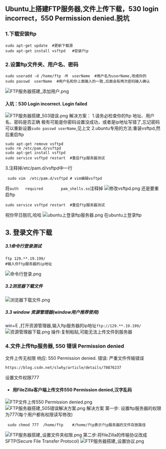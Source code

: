 ## Ubuntu上搭建FTP服务器,文件上传下载，530 login incorrect，550 Permission denied.脱坑
### 1.下载安装ftp
```shell
sudo apt-get update  #更新下载源
sudo apt-get install vsftpd   #安装ftp
```
### 2.设置ftp文件夹、用户名、密码
```shell
sudo useradd -d /home/ftp -M  userName  #用户名为userName,改成你的
sudo passwd  userName  #用户名和你上面输入的一致,后面会有两次密码输入确认
```
![FTP服务器搭建_添加用户.png](attachments\c9c175d1.png)
#### 入坑：530 Login incorrect. Login failed
![FTP服务器搭建_503错误.png](attachments\70953ec9.png)
解决方案：
1.请务必检查你的ftp 地址、用户名、密码是否正确
极有可能是你密码设置没成功，或者是ip地址写错了,忘记密码可以重新设置`sudo passwd userName`,见上文
2.ubuntu专用的方法:重装vsftpd,然后重启ftp
```shell
sudo apt-get remove vsftpd
sudo rm /etc/pam.d/vsftpd
sudo apt-get install vsftpd 
sudo service vsftpd restart  #重启ftp服务器测试
```
3.注释掉/etc/pam.d/vsftpd中一行
```shell
 sudo vim  /etc/pam.d/vsftpd # vim编辑vsftpd
```
将`auth   required        pam_shells.so`注释掉
![修改vsftpd.png](attachments\0d7e2e3d.png)
还是要重启ftp
```shell
sudo service vsftpd restart  #重启ftp服务器测试
```
祝你早日脱坑,哈哈
![ubuntu上登录ftp服务器.png](attachments\702f989f.png)
在ubuntu上登录ftp
##  3. 登录文件下载
##### 3.1命令行登录测试
```shell
ftp 129.**.19.199/  
#输入你ftp服务器的ip地址
```
![命令行登录.png](attachments\e907f88c.png)
##### 3.2浏览器下载文件
![浏览器下载文件.png](attachments\a9eb651c.png)
##### 3.3 window 资源管理器(window用户推荐使用)
win+E ,打开资源管理器,输入ftp服务器的ip地址`ftp://129.**.19.199/` 
![资源管理器下载.png](attachments\1cd88f1e.png)
操作:复制粘贴,可能无法上传文件到服务器
### 4.文件上传ftp服务器, 550 错误 Permission denied
文件上传无权限
响应:	550 Permission denied.
错误:	严重文件传输错误
```
https://blog.csdn.net/slwhy/article/details/78876237
```
设置文件权限777
- #### 用FileZilla客户端上传文件550 Permission denied,汉字乱码
![FTP文件上传550 Permission denied.png](attachments\a7335727.png)
![FTP服务器搭建_505错误解决方案.png](attachments\b9a30628.png)
解决方案
第一步: 设置ftp服务器的权限为777(每个用户都有权限读写修改)
```shell
 sudo chmod 777  /home/ftp    #/home/ftp表示ftp服务器的文件存放路径
```
![FTP服务器搭建_设置文件夹权限.png](attachments\458ebc3f.png)
第二步:将fileZilla的传输协议改成SFTP(Secure File Transfer Protocol)
![FTP服务器搭建_设置协议.png](attachments\a81ffce1.png)


